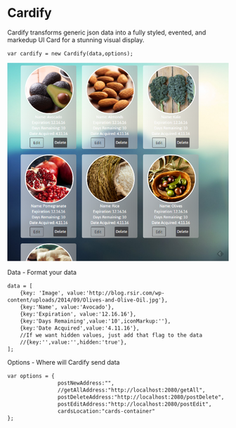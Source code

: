 # Cardify
Cardify transforms generic json data into a fully styled, evented, and markedup UI Card for a stunning visual display. 

```
var cardify = new Cardify(data,options);
```
![alt text](https://github.com/Logicium/Cardify/blob/master/Cardify/Cardify%20Alpha.PNG "Cardify Demo image")

Data - Format your data
```
data = [
    {key: 'Image', value:'http://blog.rsir.com/wp-content/uploads/2014/09/Olives-and-Olive-Oil.jpg'},
    {key:'Name', value:'Avocado'},
    {key:'Expiration', value:'12.16.16'},
    {key:'Days Remaining',value:'10',iconMarkup:''},
    {key:'Date Acquired',value:'4.11.16'},
    //If we want hidden values, just add that flag to the data
    //{key:'',value:'',hidden:'true'},
];
```

Options - Where will Cardify send data
``` 
var options = {
                postNewAddress:"",
                //getAllAddress:"http://localhost:2080/getAll",
                postDeleteAddress:"http://localhost:2080/postDelete",
                postEditAddress:"http://localhost:2080/postEdit",
                cardsLocation:"cards-container"
};
```

